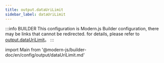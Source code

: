 ```yaml
---
title: output.dataUriLimit
sidebar_label: dataUriLimit
---
```


:::info BUILDER
This configuration is Modern.js Builder configuration, there may be links that cannot be redirected. for details, please refer to [output.dataUriLimit](https://modernjs.dev/builder/zh/api/config-output.html#output-dataurilimit)。
:::

import Main from '@modern-js/builder-doc/en/config/output/dataUriLimit.md'

<Main />

